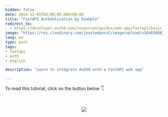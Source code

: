 ```yaml
---
hidden: false
date: 2024-12-05T04:00:00.000+00:00
title: "FastAPI Authentication by Example"
redirect_to:
  - https://developer.auth0.com/resources/guides/web-app/fastapi/basic-authentication
image: "https://res.cloudinary.com/jesstemporal/image/upload/v1640360836/covers/tutorial_gfgm5n.png"
lang: en
type: post
tags:
- fastapi
- auth
- english

description: 'Learn to integrate Auth0 with a FastAPI web app'

---
```


To read this tutorial, click on the button below 👇

<br> <center> <a href="https://developer.auth0.com/resources/guides/web-app/fastapi/basic-authentication"> <img src="/images/keep_reading.png"/> </a> </center>
